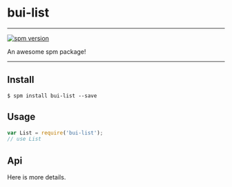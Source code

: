 # bui-list

---

[![spm version](http://spmjs.io/badge/bui-list)](http://spmjs.io/package/bui-list)

An awesome spm package!

---

## Install

```
$ spm install bui-list --save
```

## Usage

```js
var List = require('bui-list');
// use List
```

## Api

Here is more details.

